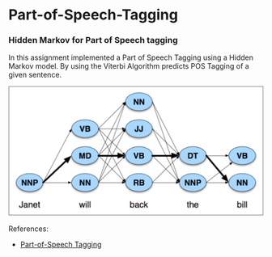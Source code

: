 # Part-of-Speech-Tagging
### Hidden Markov for Part of Speech tagging

In this assignment implemented a Part of Speech Tagging using a Hidden Markov model.
By using the Viterbi Algorithm predicts POS Tagging of a given sentence.


![photo](https://github.com/morkertis/Part-of-Speech-Tagging/blob/master/Viterbi.png?v=4&s=150)

References:
- [Part-of-Speech Tagging](https://web.stanford.edu/~jurafsky/slp3/8.pdf)

